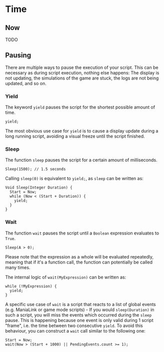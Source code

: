 # Time

## Now
TODO

## Pausing
There are multiple ways to pause the execution of your script. This can be necessary as during script execution, nothing else happens: The display is not updating, the simulations of the game are stuck, the logs are not being updated, and so on.

### Yield
The keyword `yield` pauses the script for the shortest possible amount of time.

```ManiaScript
yield;
```

The most obvious use case for `yield` is to cause a display update during a long running script, avoiding a visual freeze until the script finished.

### Sleep
The function `sleep` pauses the script for a certain amount of milliseconds.

```ManiaScript
Sleep(1500); // 1.5 seconds
```

Calling `sleep(0)` is equivalent to `yield;`, as `sleep` can be written as:

```ManiaScript
Void Sleep(Integer Duration) {
  Start = Now;
  while (Now < (Start + Duration)) {
    yield;
  }
}
```

### Wait
The function `wait` pauses the script until a `Boolean` expression evaluates to `True`.

```ManiaScript
Sleep(A > 0);
```

Please note that the expression as a whole will be evaluated repeatedly, meaning that if it's a function call, the function can potentially be called many times.

The internal logic of `wait(MyExpression)` can be written as:
```ManiaScript
while (!MyExpression) {
  yield;
}
```

A specific use case of `wait` is a script that reacts to a list of global events (e.g. ManiaLink or game mode scripts) - If you would `sleep(Duration)` in such a script, you will miss the events which occurred during the `sleep` pause. This is happening because one event is only valid during 1 script "frame", i.e. the time between two consecutive `yield`. To avoid this behaviour, you can construct a `wait` call similar to the following one:

```ManiaScript
Start = Now;
wait(Now > (Start + 1000) || PendingEvents.count >= 1);
```

